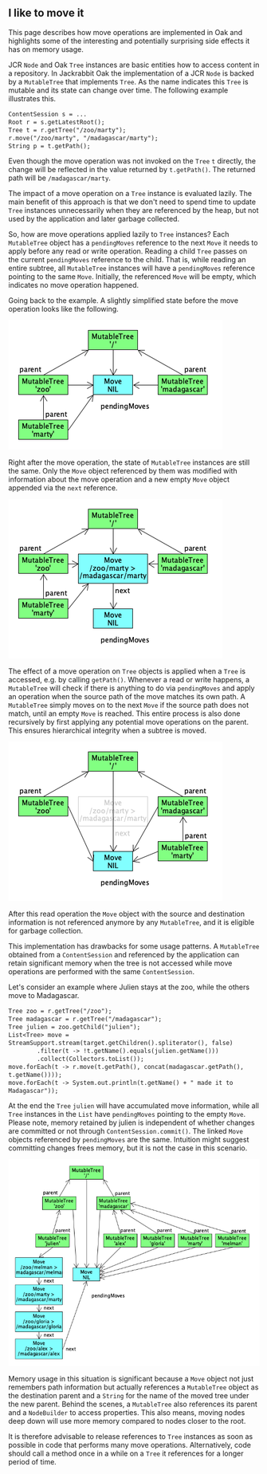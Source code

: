 <!--
   Licensed to the Apache Software Foundation (ASF) under one or more
   contributor license agreements.  See the NOTICE file distributed with
   this work for additional information regarding copyright ownership.
   The ASF licenses this file to You under the Apache License, Version 2.0
   (the "License"); you may not use this file except in compliance with
   the License.  You may obtain a copy of the License at

       http://www.apache.org/licenses/LICENSE-2.0

   Unless required by applicable law or agreed to in writing, software
   distributed under the License is distributed on an "AS IS" BASIS,
   WITHOUT WARRANTIES OR CONDITIONS OF ANY KIND, either express or implied.
   See the License for the specific language governing permissions and
   limitations under the License.
  -->

I like to move it
--------------------------------------------------------------------------------

This page describes how move operations are implemented in Oak and highlights
some of the interesting and potentially surprising side effects it has on memory
usage.

JCR `Node` and Oak `Tree` instances are basic entities how to access
content in a repository. In Jackrabbit Oak the implementation of a JCR `Node` is
backed by a `MutableTree` that implements `Tree`. As the name indicates this
`Tree` is mutable and its state can change over time. The following example
illustrates this.

    ContentSession s = ...
    Root r = s.getLatestRoot();
    Tree t = r.getTree("/zoo/marty");
    r.move("/zoo/marty", "/madagascar/marty");
    String p = t.getPath();

Even though the move operation was not invoked on the `Tree` `t` directly, the
change will be reflected in the value returned by `t.getPath()`. The returned
path will be `/madagascar/marty`.

The impact of a move operation on a `Tree` instance is evaluated lazily. The
main benefit of this approach is that we don't need to spend time to update
`Tree` instances unnecessarily when they are referenced by the heap, but not
used by the application and later garbage collected.

So, how are move operations applied lazily to `Tree` instances? Each
`MutableTree` object has a `pendingMoves` reference to the next `Move` it
needs to apply before any read or write operation. Reading a child `Tree` passes
on the current `pendingMoves` reference to the child. That is, while reading an
entire subtree, all `MutableTree` instances will have a `pendingMoves` reference
pointing to the same `Move`. Initially, the referenced `Move` will be empty,
which indicates no move operation happened.

Going back to the example. A slightly simplified state before the move operation
looks like the following.

![Tree before move](tree-before-move.png)

Right after the move operation, the state of `MutableTree` instances are still
the same. Only the `Move` object referenced by them was modified with information
about the move operation and a new empty `Move` object appended via the `next`
reference.

![Tree after move](tree-after-move.png)

The effect of a move operation on `Tree` objects is applied when a `Tree`
is accessed, e.g. by calling `getPath()`. Whenever a read or write happens, a
`MutableTree` will check if there is anything to do via `pendingMoves` and apply
an operation when the source path of the move matches its own path. A `MutableTree`
simply moves on to the next `Move` if the source path does not match, until an empty
`Move` is reached. This entire process is also done recursively by first applying any
potential move operations on the parent. This ensures hierarchical integrity when
a subtree is moved.

![Tree access after move](tree-access-after-move.png)

After this read operation the `Move` object with the source and destination
information is not referenced anymore by any `MutableTree`, and it is eligible
for garbage collection.

This implementation has drawbacks for some usage patterns. A `MutableTree`
obtained from a `ContentSession` and referenced by the application can retain
significant memory when the tree is not accessed while move operations are
performed with the same `ContentSession`.

Let's consider an example where Julien stays at the zoo, while the others move
to Madagascar.

    Tree zoo = r.getTree("/zoo");
    Tree madagascar = r.getTree("/madagascar");
    Tree julien = zoo.getChild("julien");
    List<Tree> move = StreamSupport.stream(target.getChildren().spliterator(), false)
            .filter(t -> !t.getName().equals(julien.getName()))
            .collect(Collectors.toList());
    move.forEach(t -> r.move(t.getPath(), concat(madagascar.getPath(), t.getName())));
    move.forEach(t -> System.out.println(t.getName() + " made it to Madagascar"));

At the end the `Tree` `julien` will have accumulated move information, while all
`Tree` instances in the `List` have `pendingMoves` pointing to the empty `Move`.
Please note, memory retained by julien is independent of whether changes are
committed or not through `ContentSession.commit()`. The linked `Move` objects
referenced by `pendingMoves` are the same. Intuition might suggest committing
changes frees memory, but it is not the case in this scenario.

![Tree after many moves](tree-after-many-moves.png)

Memory usage in this situation is significant because a `Move` object not just
remembers path information but actually references a `MutableTree`
object as the destination parent and a `String` for the name of the moved tree
under the new parent. Behind the scenes, a `MutableTree` also references its parent
and a `NodeBuilder` to access properties. This also means, moving nodes deep
down will use more memory compared to nodes closer to the root.

It is therefore advisable to release references to `Tree` instances as soon as
possible in code that performs many move operations. Alternatively, code should
call a method once in a while on a `Tree` it references for a longer period of
time.
